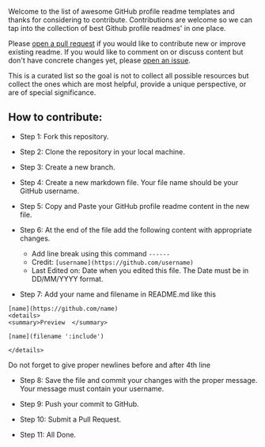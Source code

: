 Welcome to the list of awesome GitHub profile readme templates and thanks for considering to contribute. Contributions are welcome so we can tap into the collection of best Github profile readmes' in one place.

Please [open a pull request](https://github.com/themlphdstudent/awesome-github-profile-readme-templates/pulls) if you would like to contribute new or improve existing readme. If you would like to comment on or discuss content but don't have concrete changes yet, please [open an issue](https://github.com/themlphdstudent/awesome-github-profile-readme-templates/issues).

This is a curated list so the goal is not to collect all possible resources but collect the ones which are most helpful, provide a unique perspective, or are of special significance.


## How to contribute:

- Step 1: Fork this repository.

- Step 2: Clone the repository in your local machine.

- Step 3: Create a new branch.

- Step 4: Create a new markdown file. Your file name should be your GitHub username.

- Step 5: Copy and Paste your GitHub profile readme content in the new file.

- Step 6: At the end of the file add the following content with appropriate changes. 
    - Add line break using this command `------`
    - Credit: `[username](https://github.com/username)`
    - Last Edited on: Date when you edited this file. The Date must be in DD/MM/YYYY format.

- Step 7: Add your name and filename in README.md like this

```
[name](https://github.com/name)
<details>
<summary>Preview  </summary>

[name](filename ':include')

</details>
```

  Do not forget to give proper newlines before and after 4th line

- Step 8: Save the file and commit your changes with the proper message. Your message must contain your username. 

- Step 9: Push your commit to GitHub.

- Step 10: Submit a Pull Request.

- Step 11: All Done.

